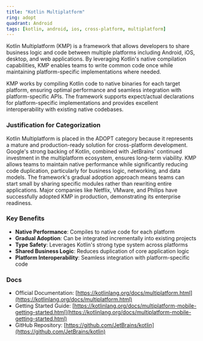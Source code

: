 ```yaml
---
title: "Kotlin Multiplatform"
ring: adopt
quadrant: Android
tags: [kotlin, android, ios, cross-platform, multiplatform]
---
```


Kotlin Multiplatform (KMP) is a framework that allows developers to share business logic and code between multiple platforms including Android, iOS, desktop, and web applications. By leveraging Kotlin's native compilation capabilities, KMP enables teams to write common code once while maintaining platform-specific implementations where needed.

KMP works by compiling Kotlin code to native binaries for each target platform, ensuring optimal performance and seamless integration with platform-specific APIs. The framework supports expect/actual declarations for platform-specific implementations and provides excellent interoperability with existing native codebases.

### Justification for Categorization

Kotlin Multiplatform is placed in the ADOPT category because it represents a mature and production-ready solution for cross-platform development. Google's strong backing of Kotlin, combined with JetBrains' continued investment in the multiplatform ecosystem, ensures long-term viability. KMP allows teams to maintain native performance while significantly reducing code duplication, particularly for business logic, networking, and data models. The framework's gradual adoption approach means teams can start small by sharing specific modules rather than rewriting entire applications. Major companies like Netflix, VMware, and Philips have successfully adopted KMP in production, demonstrating its enterprise readiness.

### Key Benefits
- **Native Performance**: Compiles to native code for each platform
- **Gradual Adoption**: Can be integrated incrementally into existing projects
- **Type Safety**: Leverages Kotlin's strong type system across platforms
- **Shared Business Logic**: Reduces duplication of core application logic
- **Platform Interoperability**: Seamless integration with platform-specific code

### Docs
- Official Documentation: [https://kotlinlang.org/docs/multiplatform.html](https://kotlinlang.org/docs/multiplatform.html)
- Getting Started Guide: [https://kotlinlang.org/docs/multiplatform-mobile-getting-started.html](https://kotlinlang.org/docs/multiplatform-mobile-getting-started.html)
- GitHub Repository: [https://github.com/JetBrains/kotlin](https://github.com/JetBrains/kotlin)